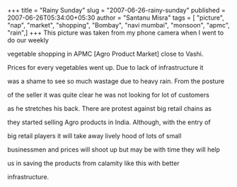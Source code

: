 +++
title = "Rainy Sunday"
slug = "2007-06-26-rainy-sunday"
published = 2007-06-26T05:34:00+05:30
author = "Santanu Misra"
tags = [ "picture", "nap", "market", "shopping", "Bombay", "navi mumbai", "monsoon", "apmc", "rain",]
+++
This picture was taken from my phone camera when I went to do our weekly
vegetable shopping in APMC \[Agro Product Market\] close to Vashi.
Prices for every vegetables went up. Due to lack of infrastructure it
was a shame to see so much wastage due to heavy rain. From the posture
of the seller it was quite clear he was not looking for lot of customers
as he stretches his back. There are protest against big retail chains as
they started selling Agro products in India. Although, with the entry of
big retail players it will take away lively hood of lots of small
businessmen and prices will shoot up but may be with time they will help
us in saving the products from calamity like this with better
infrastructure.
